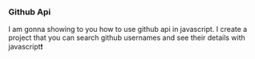 ### Github Api
I am gonna showing to you how to use github api in javascript. I create a project that you can search github usernames and see their details with javascript❗️
